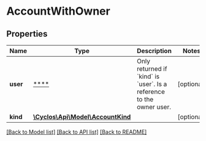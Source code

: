 # AccountWithOwner

## Properties
Name | Type | Description | Notes
------------ | ------------- | ------------- | -------------
**user** | [****](.md) | Only returned if &#x60;kind&#x60; is &#x60;user&#x60;. Is a reference to the owner user. | [optional] 
**kind** | [**\Cyclos\Api\Model\AccountKind**](AccountKind.md) |  | [optional] 

[[Back to Model list]](../../README.md#documentation-for-models) [[Back to API list]](../../README.md#documentation-for-api-endpoints) [[Back to README]](../../README.md)

